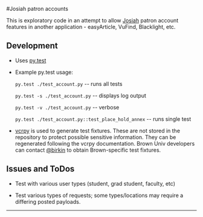 #Josiah patron accounts

This is exploratory code in an attempt to allow [Josiah](http://josiah.brown.edu/) patron account features in another application - easyArticle, VuFind, Blacklight, etc.


## Development

* Uses [py.test](http://pytest.org/latest/)

* Example py.test usage:

    `py.test ./test_account.py` -- runs all tests

    `py.test -s ./test_account.py` -- displays log output

    `py.test -v ./test_account.py` -- verbose

    `py.test ./test_account.py::test_place_hold_annex` -- runs single test

* [vcrpy](https://github.com/kevin1024/vcrpy) is used to generate test fixtures.  These are not stored in the repository to protect possible sensitive information.  They can be regenerated following the vcrpy documentation.  Brown Univ developers can contact [@birkin](https://github.com/birkin) to obtain Brown-specific test fixtures.


## Issues and ToDos

 * Test with various user types (student, grad student, faculty, etc)

 * Test various types of requests; some types/locations may require a differing posted payloads.

---
